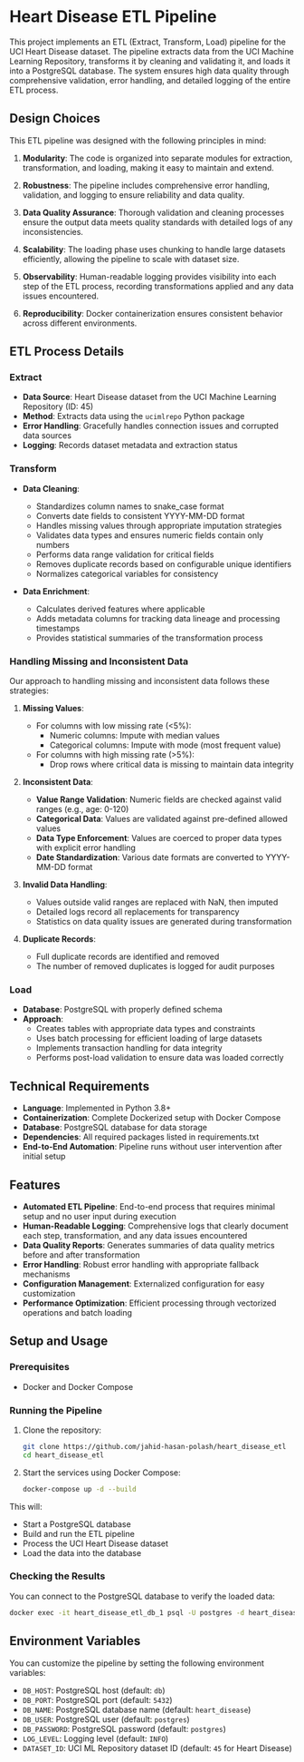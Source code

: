 # Heart Disease ETL Pipeline

This project implements an ETL (Extract, Transform, Load) pipeline for the UCI Heart Disease dataset. The pipeline extracts data from the UCI Machine Learning Repository, transforms it by cleaning and validating it, and loads it into a PostgreSQL database. The system ensures high data quality through comprehensive validation, error handling, and detailed logging of the entire ETL process.

## Design Choices

This ETL pipeline was designed with the following principles in mind:

1. **Modularity**: The code is organized into separate modules for extraction, transformation, and loading, making it easy to maintain and extend.

2. **Robustness**: The pipeline includes comprehensive error handling, validation, and logging to ensure reliability and data quality.

3. **Data Quality Assurance**: Thorough validation and cleaning processes ensure the output data meets quality standards with detailed logs of any inconsistencies.

4. **Scalability**: The loading phase uses chunking to handle large datasets efficiently, allowing the pipeline to scale with dataset size.

5. **Observability**: Human-readable logging provides visibility into each step of the ETL process, recording transformations applied and any data issues encountered.

6. **Reproducibility**: Docker containerization ensures consistent behavior across different environments.

## ETL Process Details

### Extract
- **Data Source**: Heart Disease dataset from the UCI Machine Learning Repository (ID: 45)
- **Method**: Extracts data using the `ucimlrepo` Python package
- **Error Handling**: Gracefully handles connection issues and corrupted data sources
- **Logging**: Records dataset metadata and extraction status

### Transform
- **Data Cleaning**:
  - Standardizes column names to snake_case format
  - Converts date fields to consistent YYYY-MM-DD format
  - Handles missing values through appropriate imputation strategies
  - Validates data types and ensures numeric fields contain only numbers
  - Performs data range validation for critical fields
  - Removes duplicate records based on configurable unique identifiers
  - Normalizes categorical variables for consistency

- **Data Enrichment**:
  - Calculates derived features where applicable
  - Adds metadata columns for tracking data lineage and processing timestamps
  - Provides statistical summaries of the transformation process

### Handling Missing and Inconsistent Data

Our approach to handling missing and inconsistent data follows these strategies:

1. **Missing Values**:
   - For columns with low missing rate (<5%):
     - Numeric columns: Impute with median values
     - Categorical columns: Impute with mode (most frequent value)
   - For columns with high missing rate (>5%):
     - Drop rows where critical data is missing to maintain data integrity

2. **Inconsistent Data**:
   - **Value Range Validation**: Numeric fields are checked against valid ranges (e.g., age: 0-120)
   - **Categorical Data**: Values are validated against pre-defined allowed values
   - **Data Type Enforcement**: Values are coerced to proper data types with explicit error handling
   - **Date Standardization**: Various date formats are converted to YYYY-MM-DD format

3. **Invalid Data Handling**:
   - Values outside valid ranges are replaced with NaN, then imputed
   - Detailed logs record all replacements for transparency
   - Statistics on data quality issues are generated during transformation

4. **Duplicate Records**:
   - Full duplicate records are identified and removed
   - The number of removed duplicates is logged for audit purposes

### Load
- **Database**: PostgreSQL with properly defined schema
- **Approach**: 
  - Creates tables with appropriate data types and constraints
  - Uses batch processing for efficient loading of large datasets
  - Implements transaction handling for data integrity
  - Performs post-load validation to ensure data was loaded correctly

## Technical Requirements

- **Language**: Implemented in Python 3.8+
- **Containerization**: Complete Dockerized setup with Docker Compose
- **Database**: PostgreSQL database for data storage
- **Dependencies**: All required packages listed in requirements.txt
- **End-to-End Automation**: Pipeline runs without user intervention after initial setup

## Features

- **Automated ETL Pipeline**: End-to-end process that requires minimal setup and no user input during execution
- **Human-Readable Logging**: Comprehensive logs that clearly document each step, transformation, and any data issues encountered
- **Data Quality Reports**: Generates summaries of data quality metrics before and after transformation
- **Error Handling**: Robust error handling with appropriate fallback mechanisms
- **Configuration Management**: Externalized configuration for easy customization
- **Performance Optimization**: Efficient processing through vectorized operations and batch loading

## Setup and Usage

### Prerequisites

- Docker and Docker Compose

### Running the Pipeline

1. Clone the repository:
   ```bash
   git clone https://github.com/jahid-hasan-polash/heart_disease_etl
   cd heart_disease_etl
   ```

2. Start the services using Docker Compose:
   ```bash
   docker-compose up -d --build
   ```

This will:
- Start a PostgreSQL database
- Build and run the ETL pipeline
- Process the UCI Heart Disease dataset
- Load the data into the database

### Checking the Results

You can connect to the PostgreSQL database to verify the loaded data:

```bash
docker exec -it heart_disease_etl_db_1 psql -U postgres -d heart_disease -c "SELECT COUNT(*) FROM heart_disease;"
```

## Environment Variables

You can customize the pipeline by setting the following environment variables:

- `DB_HOST`: PostgreSQL host (default: `db`)
- `DB_PORT`: PostgreSQL port (default: `5432`)
- `DB_NAME`: PostgreSQL database name (default: `heart_disease`)
- `DB_USER`: PostgreSQL user (default: `postgres`)
- `DB_PASSWORD`: PostgreSQL password (default: `postgres`)
- `LOG_LEVEL`: Logging level (default: `INFO`)
- `DATASET_ID`: UCI ML Repository dataset ID (default: `45` for Heart Disease)
